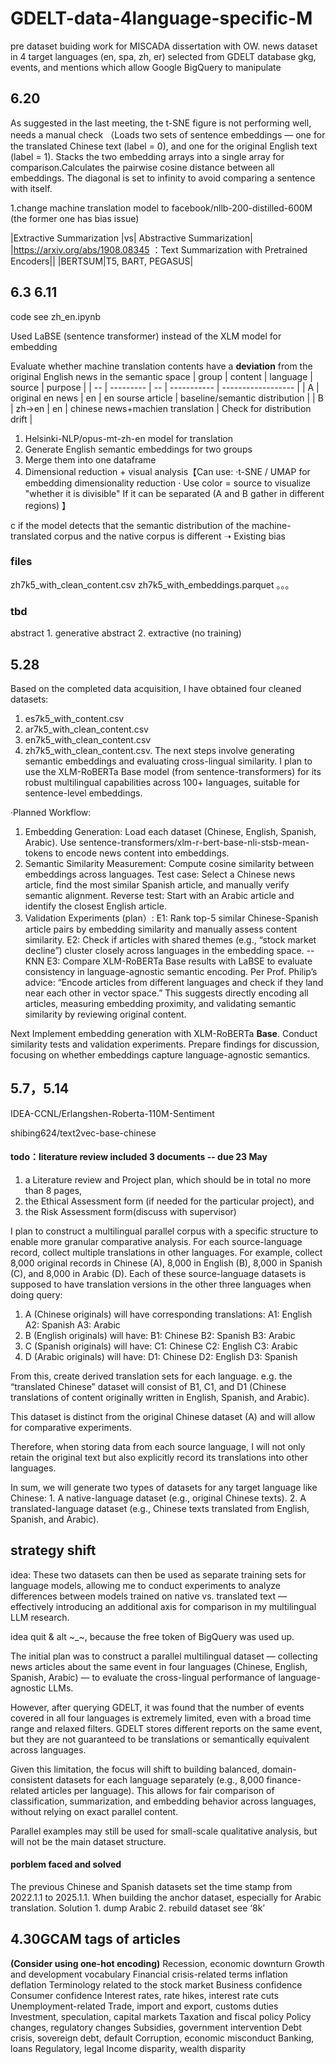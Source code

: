 # GDELT-data-4language-specific-M
pre dataset buiding work for MISCADA dissertation with OW. news dataset in 4 target languages (en, spa, zh, er) selected from GDELT database gkg, events, and mentions which allow Google BigQuery to manipulate


## 6.20
As suggested in the last meeting, the t-SNE figure is not performing well, needs a manual check
（Loads two sets of sentence embeddings — one for the translated Chinese text (label = 0), and one for the original English text (label = 1).
Stacks the two embedding arrays into a single array for comparison.Calculates the pairwise cosine distance between all embeddings. The diagonal is set to infinity to avoid comparing a sentence with itself.

1.change machine translation model to facebook/nllb-200-distilled-600M (the former one has bias issue)

|Extractive Summarization |vs|       Abstractive Summarization|
|https://arxiv.org/abs/1908.08345  ：Text Summarization with Pretrained Encoders||
|BERTSUM|T5, BART, PEGASUS|




## 6.3  6.11
code see zh_en.ipynb

Used LaBSE (sentence transformer) instead of the XLM model for embedding 

Evaluate whether machine translation contents have a **deviation** from the original English news in the semantic space
| group | content         | language  | source         | purpose                |
| -- | --------- | -- | ----------- | ------------------ |
| A  | original en news    | en | en sourse article    | baseline/semantic distribution  |
| B  | zh->en  | en | chinese news+machien translation | Check for distribution drift |

1.  Helsinki-NLP/opus-mt-zh-en model for translation 
2.  Generate English semantic embeddings for two groups
3.  Merge them into one dataframe
4.  Dimensional reduction + visual analysis【Can use: ·t-SNE / UMAP for embedding dimensionality reduction · Use color = source to visualize "whether it is divisible" If it can be separated (A and B gather in different regions) 】

c if the model detects that the semantic distribution of the machine-translated corpus and the native corpus is different ➝ Existing bias

### files
zh7k5_with_clean_content.csv
zh7k5_with_embeddings.parquet
。。。

### tbd
abstract 1. generative abstract 2. extractive (no training)

## 5.28

Based on the completed data acquisition, I have obtained four cleaned datasets: 
1. es7k5_with_content.csv
2. ar7k5_with_clean_content.csv
3. en7k5_with_clean_content.csv
4. zh7k5_with_clean_content.csv.
 The next steps involve generating semantic embeddings and evaluating cross-lingual similarity.  I plan to use the XLM-RoBERTa Base model (from sentence-transformers) for its robust multilingual capabilities across 100+ languages, suitable for sentence-level embeddings.

·Planned Workflow:
1. Embedding Generation:
Load each dataset (Chinese, English, Spanish, Arabic).
Use sentence-transformers/xlm-r-bert-base-nli-stsb-mean-tokens to encode news content into embeddings.
2. Semantic Similarity Measurement:
Compute cosine similarity between embeddings across languages.
Test case: Select a Chinese news article, find the most similar Spanish article, and manually verify semantic alignment.
Reverse test: Start with an Arabic article and identify the closest English article.
3. Validation Experiments (plan）:
E1: Rank top-5 similar Chinese-Spanish article pairs by embedding similarity and manually assess content similarity.
E2: Check if articles with shared themes (e.g., “stock market decline”) cluster closely across languages in the embedding space. --KNN
E3: Compare XLM-RoBERTa Base results with LaBSE to evaluate consistency in language-agnostic semantic encoding.
Per Prof. Philip’s advice: “Encode articles from different languages and check if they land near each other in vector space.” This suggests directly encoding all articles, measuring embedding proximity, and validating semantic similarity by reviewing original content.

Next
Implement embedding generation with XLM-RoBERTa **Base**.
Conduct similarity tests and validation experiments.
Prepare findings for discussion, focusing on whether embeddings capture language-agnostic semantics.



















## 5.7，5.14


IDEA-CCNL/Erlangshen-Roberta-110M-Sentiment

shibing624/text2vec-base-chinese
#### todo：literature review included 3 documents -- due 23 May
1. a Literature review and Project plan, which should be in total no more than 8 pages,
2. the Ethical Assessment form (if needed for the particular project), and
3. the Risk Assessment form(discuss with supervisor)

I plan to construct a multilingual parallel corpus with a specific structure to enable more granular comparative analysis. For each source-language record, collect multiple translations in other languages. 
For example, collect 8,000 original records in Chinese (A), 8,000 in English (B), 8,000 in Spanish (C), and 8,000 in Arabic (D). Each of these source-language datasets is supposed to have translation versions in the other three languages when doing query:
1. A (Chinese originals) will have corresponding translations:
		A1: English
	  A2: Spanish
		A3: Arabic
2. B (English originals) will have:
		B1: Chinese
  	B2: Spanish
		B3: Arabic
3. C (Spanish originals) will have:
		C1: Chinese
		C2: English
		C3: Arabic
4. D (Arabic originals) will have:
		D1: Chinese
		D2: English
		D3: Spanish

From this, create derived translation sets for each language. e.g. the “translated Chinese” dataset will consist of B1, C1, and D1 (Chinese translations of content originally written in English, Spanish, and Arabic). 

This dataset is distinct from the original Chinese dataset (A) and will allow for comparative experiments.

Therefore, when storing data from each source language, I will not only retain the original text but also explicitly record its translations into other languages. 

In sum, we will generate two types of datasets for any target language like Chinese:
	1.	A native-language dataset (e.g., original Chinese texts).
	2.	A translated-language dataset (e.g., Chinese texts translated from English, Spanish, and Arabic).
 
## strategy shift
idea: 
These two datasets can then be used as separate training sets for language models, allowing me to conduct experiments to analyze differences between models trained on native vs. translated text — effectively introducing an additional axis for comparison in my multilingual LLM research.

idea quit & alt ~_~, because the free token of BigQuery was used up.

The initial plan was to construct a parallel multilingual dataset — collecting news articles about the same event in four languages (Chinese, English, Spanish, Arabic) — to evaluate the cross-lingual performance of language-agnostic LLMs.

However, after querying GDELT, it was found that the number of events covered in all four languages is extremely limited, even with a broad time range and relaxed filters. GDELT stores different reports on the same event, but they are not guaranteed to be translations or semantically equivalent across languages.

Given this limitation, the focus will shift to building balanced, domain-consistent datasets for each language separately (e.g., 8,000 finance-related articles per language). 
This allows for fair comparison of classification, summarization, and embedding behavior across languages, without relying on exact parallel content.

Parallel examples may still be used for small-scale qualitative analysis, but will not be the main dataset structure.



#### porblem faced and solved 
The previous Chinese and Spanish datasets set the time stamp from 2022.1.1 to 2025.1.1. When building the anchor dataset, especially for Arabic translation. 
Solution 1. dump Arabic 2. rebuild dataset see ‘8k’






## 4.30GCAM tags of articles
**(Consider using one-hot encoding)**
Recession, economic downturn
Growth and development vocabulary
Financial crisis-related terms
inflation
deflation
Terminology related to the stock market
Business confidence
Consumer confidence
Interest rates, rate hikes, interest rate cuts
Unemployment-related
Trade, import and export, customs duties
Investment, speculation, capital markets
Taxation and fiscal policy
Policy changes, regulatory changes
Subsidies, government intervention
Debt crisis, sovereign debt, default
Corruption, economic misconduct
Banking, loans
Regulatory, legal
Income disparity, wealth disparity
